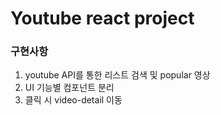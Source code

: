 # Youtube react project

### 구현사항

1. youtube API를 통한 리스트 검색 및 popular 영상
2. UI 기능별 컴포넌트 분리
3. 클릭 시 video-detail 이동

